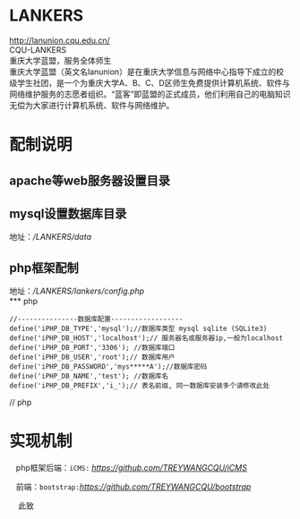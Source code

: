 LANKERS
===================================
 http://lanunion.cqu.edu.cn/<br>
CQU-LANKERS<br>
重庆大学蓝盟，服务全体师生<br>
重庆大学蓝盟（英文名lanunion）是在重庆大学信息与网络中心指导下成立的校级学生社团，是一个为重庆大学A、B、C、D区师生免费提供计算机系统、软件与网络维护服务的志愿者组织。“蓝客”即蓝盟的正式成员，他们利用自己的电脑知识无偿为大家进行计算机系统、软件与网络维护。
# 配制说明
## apache等web服务器设置目录
## mysql设置数据库目录
地址：*/LANKERS/data*
## php框架配制
地址：*/LANKERS/lankers/config.php* <br>
*** php

    //---------------数据库配置------------------
    define('iPHP_DB_TYPE','mysql');//数据库类型 mysql sqlite (SQLite3)
    define('iPHP_DB_HOST','localhost');// 服务器名或服务器ip,一般为localhost
    define('iPHP_DB_PORT','3306'); //数据库端口
    define('iPHP_DB_USER','root');// 数据库用户
    define('iPHP_DB_PASSWORD','mys*****A');//数据库密码
    define('iPHP_DB_NAME','test'); //数据库名
    define('iPHP_DB_PREFIX','i_');// 表名前缀, 同一数据库安装多个请修改此处

// php
<br>
# 实现机制
    php框架后端：` iCMS: ` *https://github.com/TREYWANGCQU/iCMS*
    
    前端：` bootstrap: `*https://github.com/TREYWANGCQU/bootstrap*

        此致

